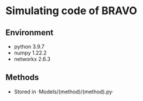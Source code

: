 # Simulating code of BRAVO

## Environment
* python 3.9.7
* numpy 1.22.2
* networkx 2.6.3

## Methods
* Stored in ·Models/(method)/(method).py·
